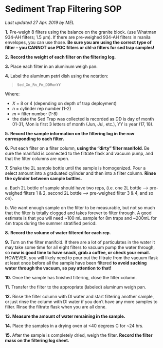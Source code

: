 # Sediment Trap Filtering SOP
*Last updated 27 Apr. 2019 by MEL*

**1.** Pre-weigh 8 filters using the balance on the granite block. (use Whatman 934-AH filters; 1.5 μm). If there are pre-weighed 934-AH filters in manila envelopes, you can use those. **Be sure you are using the correct type of filter – you CANNOT use POC filters or chl-*a* filters for sed trap samples!**


**2.** **Record the weight of each filter on the filtering log.**

**3.** Place each filter in an aluminum weigh pan.

**4.** Label the aluminum petri dish using the notation:

> `Sed_Xm_Rn_Fm_DDMonYY`  

Where:  

* *X* = 8 or 4 (depending on depth of trap deployment)
* *n* = cylinder rep number (1-2)
* *m* = filter number (1-8)
* the date the Sed Trap was collected is recorded as DD is day of month 01-31, Mon is first 3 letters of month (Jun, Jul, etc.), YY is year (17, 18).

**5.** **Record the sample information on the filtering log in the row corresponding to each filter.**

**6.** Put each filter on a filter column, **using the “dirty” filter manifold**. Be sure the manifold is connected to the filtrate flask and vacuum pump, and that the filter columns are open.

**7.** Shake the 2L sample bottle until the sample is homogenized. Pour a select amount into a graduated cylinder and then into a filter column. **Rinse the cylinder between sample bottles.**

a.	Each 2L bottle of sample should have two reps, (i.e. one 2L bottle --> pre-weighed filters 1 & 2, second 2L bottle --> pre-weighed filter 3 & 4, and so on).   

b.	We want enough sample on the filter to be measurable, but not so much that the filter is totally clogged and takes forever to filter through. A good estimate is that you will need ~100 mL sample for 8m traps and ~200mL for 4m traps during the summer stratified period.  

**8.**	**Record the volume of water filtered for each rep.** 

**9.**	Turn on the filter manifold. If there are a lot of particulates in the water it may take some time for all eight filters to vacuum pump the water through, so **now is good time to have snack, grab a coffee, or check your email.** HOWEVER, you will likely need to pour out the filtrate from the vacuum flask at least once before all the sample have been filtered **to avoid sucking water through the vacuum, so pay attention to that!**

**10.**	Once the sample has finished filtering, close the filter column.

**11.**	Transfer the filter to the appropriate (labeled) aluminum weigh pan. 

**12.**	Rinse the filter column with DI water and start filtering another sample, or just rinse the column with DI water if you don’t have any more samples to filter. Rinse the filtrate flask when you are all done.

**13.**	**Measure the amount of water remaining in the sample.**

**14.** Place the samples in a drying oven at <40 degrees C for ~24 hrs.

**15.** After the sample is completely dried, weigh the filter. **Record the filter mass on the filtering log sheet.**
